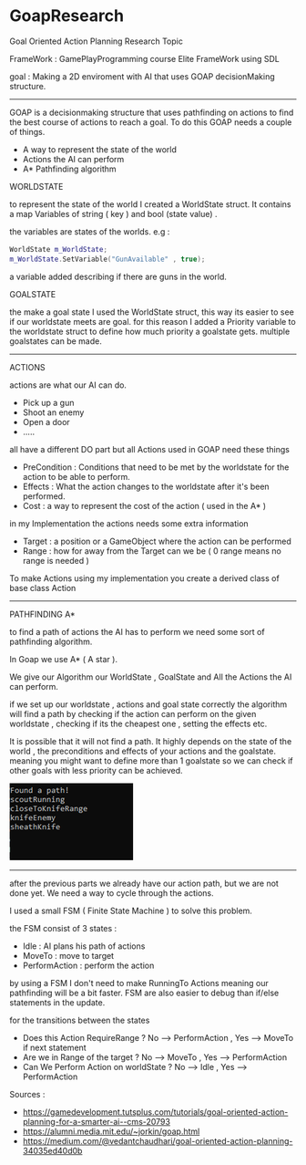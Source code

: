 # GoapResearch

Goal Oriented Action Planning Research Topic

FrameWork : GamePlayProgramming course Elite FrameWork using SDL

goal : Making a 2D enviroment with AI that uses GOAP decisionMaking structure.

----------------------------------------------------------------------------------

GOAP is a decisionmaking structure that uses pathfinding on actions to find the best course of actions to reach a goal.
To do this GOAP needs a couple of things.

- A way to represent the state of the world
- Actions the AI can perform
-  A* Pathfinding algorithm

WORLDSTATE

to represent the state of the world I created a WorldState struct.
It contains a map Variables of string ( key ) and bool (state value) .

the variables are states of the worlds.
e.g  :
```c++
WorldState m_WorldState;
m_WorldState.SetVariable("GunAvailable" , true);
```
a variable added describing if there are guns in the world.

GOALSTATE 

the make a goal state I used the WorldState struct, this way its easier to see if our worldstate meets are goal.
for this reason I added a Priority variable to the worldstate struct to define how much priority a goalstate gets.
multiple goalstates can be made.

-------------------------------------------------------------------------------------
ACTIONS

actions are what our AI can do.

- Pick up a gun 
- Shoot an enemy
- Open a door
- .....

all have a different DO part but all Actions used in GOAP need these things

- PreCondition : Conditions that need to be met by the worldstate for the action to be able to perform.
- Effects : What the action changes to the worldstate after it's been performed.
- Cost : a way to represent the cost of the action ( used in the A* )

in my Implementation the actions needs some extra information

- Target : a position or a GameObject where the action can be performed
- Range : how for away from the Target can we be ( 0 range means no range is needed )

To make Actions using my implementation you create a derived class of base class Action

---------------------------------------------------------------------------------------
PATHFINDING A*

to find a path of actions the AI has to perform we need some sort of pathfinding algorithm.

In Goap we use A* ( A star ).

We give our Algorithm our WorldState , GoalState and All the Actions the AI can perform.

if we set up our worldstate , actions and goal state correctly the algorithm will find a path by checking if the action can perform on the given worldstate 
, checking if its the cheapest one , setting the effects etc.

It is possible that it will not find a path. It highly depends on the state of the world , the preconditions and effects of your actions and the goalstate.
meaning you might want to define more than 1 goalstate so we can check if other goals with less priority can be achieved. 


![alt text](https://github.com/Yeannick/GoapResearch/blob/master/GOAPPath.PNG?raw=true)

-----------------------------------------------------------------------------------------------------------

after the previous parts we already have our action path, but we are not done yet.
We need a way to cycle through the actions.

I used a small FSM ( Finite State Machine ) to solve this problem.

the FSM consist of 3 states :

- Idle : AI plans his path of actions 
- MoveTo : move to target 
- PerformAction : perform the action

by using a FSM I don't need to make RunningTo Actions meaning our pathfinding will be a bit faster.
FSM are also easier to debug than if/else statements in the update.

for the transitions between the states
- Does this Action RequireRange ? No --> PerformAction , Yes --> MoveTo if next statement
- Are we in Range of the target ? No --> MoveTo , Yes --> PerformAction
- Can We Perform Action on worldState ? No --> Idle , Yes --> PerformAction

Sources :
 - https://gamedevelopment.tutsplus.com/tutorials/goal-oriented-action-planning-for-a-smarter-ai--cms-20793
 - https://alumni.media.mit.edu/~jorkin/goap.html
 - https://medium.com/@vedantchaudhari/goal-oriented-action-planning-34035ed40d0b


